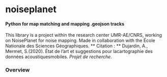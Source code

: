 # noiseplanet
#### Python for map matching and mapping .geojson tracks

This library is a project within the research center UMR-AE/CNRS, working on NoisePlanet for noise mapping.
Made in collaboration with the École Nationale des Sciences Géographiques.
** Citation : ** Dujardin, A., Mermet, S.(2020). État de l’art et suggestions pour lacartographie des données acoustiquesmobiles. *Projet de recherche*.

### Overview


